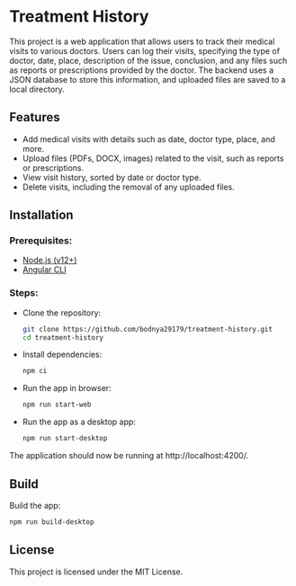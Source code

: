# Treatment History

This project is a web application that allows users to track their medical visits to various doctors. Users can log
their visits, specifying the type of doctor, date, place, description of the issue, conclusion, and any files such as
reports or prescriptions provided by the doctor. The backend uses a JSON database to store this information, and
uploaded files are saved to a local directory.

## Features
- Add medical visits with details such as date, doctor type, place, and more.
- Upload files (PDFs, DOCX, images) related to the visit, such as reports or prescriptions.
- View visit history, sorted by date or doctor type.
- Delete visits, including the removal of any uploaded files.

## Installation

### Prerequisites:
- [Node.js (v12+)](https://nodejs.org/)
- [Angular CLI](https://angular.dev/)

### Steps:

- Clone the repository:

   ```bash
   git clone https://github.com/bodnya29179/treatment-history.git
   cd treatment-history
   ```

- Install dependencies:

   ```bash
   npm ci
   ```
  
- Run the app in browser:

   ```bash
   npm run start-web
   ```

- Run the app as a desktop app:

   ```bash
   npm run start-desktop
   ```

The application should now be running at http://localhost:4200/.

## Build

Build the app:

   ```bash
   npm run build-desktop
   ```

## License
This project is licensed under the MIT License.

